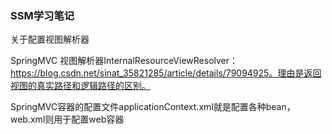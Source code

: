 ### SSM学习笔记

关于配置视图解析器

SpringMVC 视图解析器InternalResourceViewResolver：https://blog.csdn.net/sinat_35821285/article/details/79094925。理由是返回视图的真实路径和逻辑路径的区别。

SpringMVC容器的配置文件applicationContext.xml就是配置各种bean，web.xml则用于配置web容器
